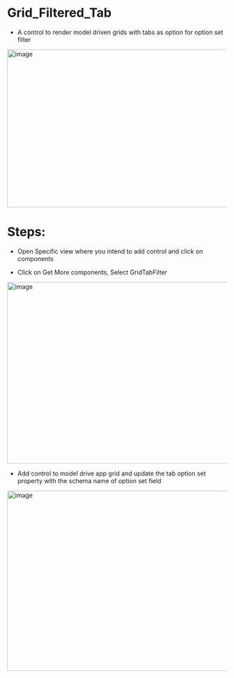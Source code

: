# Grid_Filtered_Tab
- A control to render model driven grids with tabs as option for option set filter 

 <img width="866" height="362" alt="image" src="https://github.com/user-attachments/assets/9068a254-784d-4f8f-8a64-ae4a3213049a" />

# Steps: 
- Open Specific view where you intend to add control and click on components 

- Click on Get More components, Select GridTabFilter 

 <img width="805" height="416" alt="image" src="https://github.com/user-attachments/assets/3cf04c2c-ba5e-4eae-a9b0-4eeed78daceb" />

- Add control to model drive app grid and update the tab option set property with the schema name of option set field 

 <img width="754" height="413" alt="image" src="https://github.com/user-attachments/assets/2b13a689-143f-4c64-837b-491627b80775" />



